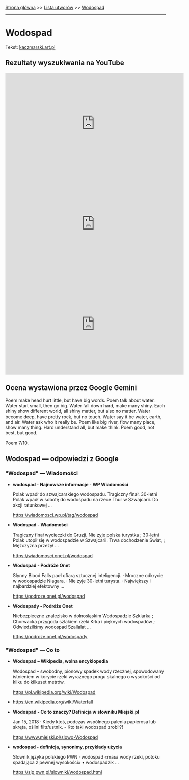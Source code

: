 [Strona główna](../index.md) >> [Lista utworów](../list.md) >> [Wodospad](644.md)

---

# Wodospad

Tekst: [kaczmarski.art.pl](https://www.kaczmarski.art.pl/tworczosc/wiersze/wodospad/)

## Rezultaty wyszukiwania na YouTube

<iframe width="560" height="315" src="https://www.youtube.com/embed/mlsplgBrIO4?si=IdontcarewhotheIRSsendsImnotpayingtaxes" title="YouTube video player" frameborder="0" allow="accelerometer; autoplay; clipboard-write; encrypted-media; gyroscope; picture-in-picture; web-share" referrerpolicy="strict-origin-when-cross-origin" allowfullscreen></iframe>

<iframe width="560" height="315" src="https://www.youtube.com/embed/QCopoCoerRs?si=IdontcarewhotheIRSsendsImnotpayingtaxes" title="YouTube video player" frameborder="0" allow="accelerometer; autoplay; clipboard-write; encrypted-media; gyroscope; picture-in-picture; web-share" referrerpolicy="strict-origin-when-cross-origin" allowfullscreen></iframe>

<iframe width="560" height="315" src="https://www.youtube.com/embed/3u1bo5FeJr0?si=IdontcarewhotheIRSsendsImnotpayingtaxes" title="YouTube video player" frameborder="0" allow="accelerometer; autoplay; clipboard-write; encrypted-media; gyroscope; picture-in-picture; web-share" referrerpolicy="strict-origin-when-cross-origin" allowfullscreen></iframe>

## Ocena wystawiona przez Google Gemini

Poem make head hurt little, but have big words. Poem talk about water. Water start small, then go big. Water fall down hard, make many shiny. Each shiny show different world, all shiny matter, but also no matter. Water become deep, have pretty rock, but no touch. Water say it be water, earth, and air. Water ask who it really be. Poem like big river, flow many place, show many thing. Hard understand all, but make think. Poem good, not best, but good. 

Poem 7/10.


## Wodospad — odpowiedzi z Google

### "Wodospad" — Wiadomości

- **wodospad - Najnowsze informacje - WP Wiadomości**

    Polak wpadł do szwajcarskiego wodospadu. Tragiczny finał. 30-letni Polak wpadł w sobotę do wodospadu na rzece Thur w Szwajcarii. Do akcji ratunkowej ... 

   <https://wiadomosci.wp.pl/tag/wodospad>
- **Wodospad - Wiadomości**

    Tragiczny finał wycieczki do Gruzji. Nie żyje polska turystka ; 30-letni Polak utopił się w wodospadzie w Szwajcarii. Trwa dochodzenie Świat, ; Mężczyzna przeżył ... 

   <https://wiadomosci.onet.pl/wodospad>
- **Wodospad - Podróże Onet**

    Słynny Blood Falls padł ofiarą sztucznej inteligencji. · Mroczne odkrycie w wodospadzie Niagara. · Nie żyje 30-letni turysta. · Największy i najbardziej efektowny ... 

   <https://podroze.onet.pl/wodospad>
- **Wodospady - Podróże Onet**

    Niebezpieczne znalezisko w dolnośląskim Wodospadzie Szklarka ; Chorwacka przygoda szlakiem rzeki Krka i pięknych wodospadów ; Odwiedziliśmy wodospad Szallalat ... 

   <https://podroze.onet.pl/wodospady>

### "Wodospad" — Co to

- **Wodospad – Wikipedia, wolna encyklopedia**

    Wodospad – swobodny, pionowy spadek wody rzecznej, spowodowany istnieniem w korycie rzeki wyraźnego progu skalnego o wysokości od kilku do kilkuset metrów. 

   <https://pl.wikipedia.org/wiki/Wodospad>
- <https://en.wikipedia.org/wiki/Waterfall>
- **Wodospad - Co to znaczy? Definicja w słowniku Miejski.pl**

    Jan 15, 2018  ·  Kiedy ktoś, podczas wspólnego palenia papierosa lub skręta, oślini filtr/ustnik. - Kto taki wodospad zrobił?! 

   <https://www.miejski.pl/slowo-Wodospad>
- **wodospad - definicja, synonimy, przykłady użycia**

    Słownik języka polskiego PWN · wodospad «masa wody rzeki, potoku spadająca z pewnej wysokości» • wodospadzik ... 

   <https://sjp.pwn.pl/slowniki/wodospad.html>

